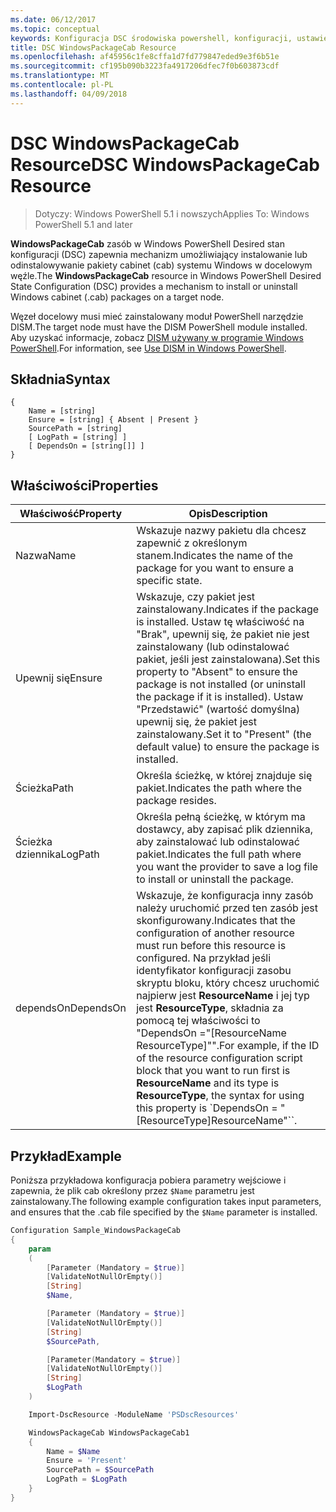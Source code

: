 ```yaml
---
ms.date: 06/12/2017
ms.topic: conceptual
keywords: Konfiguracja DSC środowiska powershell, konfiguracji, ustawienia
title: DSC WindowsPackageCab Resource
ms.openlocfilehash: af45956c1fe8cffa1d7fd779847eded9e3f6b51e
ms.sourcegitcommit: cf195b090b3223fa4917206dfec7f0b603873cdf
ms.translationtype: MT
ms.contentlocale: pl-PL
ms.lasthandoff: 04/09/2018
---
```

# <a name="dsc-windowspackagecab-resource"></a><span data-ttu-id="242cf-103">DSC WindowsPackageCab Resource</span><span class="sxs-lookup"><span data-stu-id="242cf-103">DSC WindowsPackageCab Resource</span></span>

> <span data-ttu-id="242cf-104">Dotyczy: Windows PowerShell 5.1 i nowszych</span><span class="sxs-lookup"><span data-stu-id="242cf-104">Applies To: Windows PowerShell 5.1 and later</span></span>

<span data-ttu-id="242cf-105">**WindowsPackageCab** zasób w Windows PowerShell Desired stan konfiguracji (DSC) zapewnia mechanizm umożliwiający instalowanie lub odinstalowywanie pakiety cabinet (cab) systemu Windows w docelowym węźle.</span><span class="sxs-lookup"><span data-stu-id="242cf-105">The **WindowsPackageCab** resource in Windows PowerShell Desired State Configuration (DSC) provides a mechanism to install or uninstall Windows cabinet (.cab) packages on a target node.</span></span>

<span data-ttu-id="242cf-106">Węzeł docelowy musi mieć zainstalowany moduł PowerShell narzędzie DISM.</span><span class="sxs-lookup"><span data-stu-id="242cf-106">The target node must have the DISM PowerShell module installed.</span></span> <span data-ttu-id="242cf-107">Aby uzyskać informacje, zobacz [DISM używany w programie Windows PowerShell](https://msdn.microsoft.com/en-us/windows/hardware/commercialize/manufacture/desktop/use-dism-in-windows-powershell-s14).</span><span class="sxs-lookup"><span data-stu-id="242cf-107">For information, see [Use DISM in Windows PowerShell](https://msdn.microsoft.com/en-us/windows/hardware/commercialize/manufacture/desktop/use-dism-in-windows-powershell-s14).</span></span>


## <a name="syntax"></a><span data-ttu-id="242cf-108">Składnia</span><span class="sxs-lookup"><span data-stu-id="242cf-108">Syntax</span></span>

```
{
    Name = [string]
    Ensure = [string] { Absent | Present }
    SourcePath = [string]
    [ LogPath = [string] ]
    [ DependsOn = [string[]] ]
}
```

## <a name="properties"></a><span data-ttu-id="242cf-109">Właściwości</span><span class="sxs-lookup"><span data-stu-id="242cf-109">Properties</span></span>

|  <span data-ttu-id="242cf-110">Właściwość</span><span class="sxs-lookup"><span data-stu-id="242cf-110">Property</span></span>  |  <span data-ttu-id="242cf-111">Opis</span><span class="sxs-lookup"><span data-stu-id="242cf-111">Description</span></span>   |
|---|---|
| <span data-ttu-id="242cf-112">Nazwa</span><span class="sxs-lookup"><span data-stu-id="242cf-112">Name</span></span>| <span data-ttu-id="242cf-113">Wskazuje nazwy pakietu dla chcesz zapewnić z określonym stanem.</span><span class="sxs-lookup"><span data-stu-id="242cf-113">Indicates the name of the package for you want to ensure a specific state.</span></span>|
| <span data-ttu-id="242cf-114">Upewnij się</span><span class="sxs-lookup"><span data-stu-id="242cf-114">Ensure</span></span>| <span data-ttu-id="242cf-115">Wskazuje, czy pakiet jest zainstalowany.</span><span class="sxs-lookup"><span data-stu-id="242cf-115">Indicates if the package is installed.</span></span> <span data-ttu-id="242cf-116">Ustaw tę właściwość na "Brak", upewnij się, że pakiet nie jest zainstalowany (lub odinstalować pakiet, jeśli jest zainstalowana).</span><span class="sxs-lookup"><span data-stu-id="242cf-116">Set this property to "Absent" to ensure the package is not installed (or uninstall the package if it is installed).</span></span> <span data-ttu-id="242cf-117">Ustaw "Przedstawić" (wartość domyślna) upewnij się, że pakiet jest zainstalowany.</span><span class="sxs-lookup"><span data-stu-id="242cf-117">Set it to "Present" (the default value) to ensure the package is installed.</span></span>|
| <span data-ttu-id="242cf-118">Ścieżka</span><span class="sxs-lookup"><span data-stu-id="242cf-118">Path</span></span>| <span data-ttu-id="242cf-119">Określa ścieżkę, w której znajduje się pakiet.</span><span class="sxs-lookup"><span data-stu-id="242cf-119">Indicates the path where the package resides.</span></span>|
| <span data-ttu-id="242cf-120">Ścieżka dziennika</span><span class="sxs-lookup"><span data-stu-id="242cf-120">LogPath</span></span>| <span data-ttu-id="242cf-121">Określa pełną ścieżkę, w którym ma dostawcy, aby zapisać plik dziennika, aby zainstalować lub odinstalować pakiet.</span><span class="sxs-lookup"><span data-stu-id="242cf-121">Indicates the full path where you want the provider to save a log file to install or uninstall the package.</span></span>|
| <span data-ttu-id="242cf-122">dependsOn</span><span class="sxs-lookup"><span data-stu-id="242cf-122">DependsOn</span></span> | <span data-ttu-id="242cf-123">Wskazuje, że konfiguracja inny zasób należy uruchomić przed ten zasób jest skonfigurowany.</span><span class="sxs-lookup"><span data-stu-id="242cf-123">Indicates that the configuration of another resource must run before this resource is configured.</span></span> <span data-ttu-id="242cf-124">Na przykład jeśli identyfikator konfiguracji zasobu skryptu bloku, który chcesz uruchomić najpierw jest **ResourceName** i jej typ jest **ResourceType**, składnia za pomocą tej właściwości to "DependsOn ="[ResourceName ResourceType]"".</span><span class="sxs-lookup"><span data-stu-id="242cf-124">For example, if the ID of the resource configuration script block that you want to run first is **ResourceName** and its type is **ResourceType**, the syntax for using this property is \`DependsOn = "[ResourceType]ResourceName"\`\`.</span></span>|

## <a name="example"></a><span data-ttu-id="242cf-125">Przykład</span><span class="sxs-lookup"><span data-stu-id="242cf-125">Example</span></span>

<span data-ttu-id="242cf-126">Poniższa przykładowa konfiguracja pobiera parametry wejściowe i zapewnia, że plik cab określony przez `$Name` parametru jest zainstalowany.</span><span class="sxs-lookup"><span data-stu-id="242cf-126">The following example configuration takes input parameters, and ensures that the .cab file specified by the `$Name` parameter is installed.</span></span>

```powershell
Configuration Sample_WindowsPackageCab
{
    param
    (
        [Parameter (Mandatory = $true)]
        [ValidateNotNullOrEmpty()]
        [String]
        $Name,

        [Parameter (Mandatory = $true)]
        [ValidateNotNullOrEmpty()]
        [String]
        $SourcePath,

        [Parameter(Mandatory = $true)]
        [ValidateNotNullOrEmpty()]
        [String]
        $LogPath
    )

    Import-DscResource -ModuleName 'PSDscResources'

    WindowsPackageCab WindowsPackageCab1
    {
        Name = $Name
        Ensure = 'Present'
        SourcePath = $SourcePath
        LogPath = $LogPath
    }
}
```